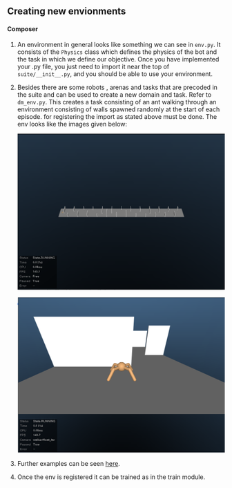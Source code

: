 ## Creating new envionments

#### Composer

1. An environment in general looks like something we can see in `env.py`. It consists of the `Physics` class which defines the physics of the bot and the task in which we define our objective. Once you have implemented your .py file, you just need to import it near the top of `suite/__init__.py`, and you should be able to use your environment.

2. Besides there are some robots , arenas and tasks that are precoded in the suite and can be used to create a new domain and task. Refer to `dm_env.py`. This creates a task consisting of an ant walking through an environment consisting of walls spawned randomly at the start of each episode. for registering the import as stated above must be done. The env looks like the images given below:

   ![](1.png)

   ![2](2.png)

3. Further examples can be seen [here](https://colab.research.google.com/github/deepmind/dm_control/blob/master/tutorial.ipynb). 

4. Once the env is registered it can be trained as in the train module.

